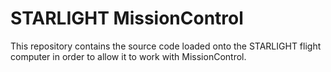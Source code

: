 # STARLIGHT MissionControl
This repository contains the source code loaded onto the STARLIGHT flight computer in order to allow it to work with MissionControl.
